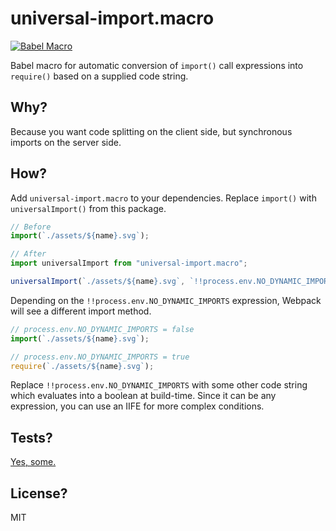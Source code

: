 # universal-import.macro

[![Babel Macro](https://img.shields.io/badge/babel--macro-%F0%9F%8E%A3-f5da55.svg?style=flat-square)](https://github.com/kentcdodds/babel-plugin-macros)

Babel macro for automatic conversion of `import()` call expressions into `require()` based on a supplied code string.

## Why?

Because you want code splitting on the client side, but synchronous imports on the server side.

## How?

Add `universal-import.macro` to your dependencies. Replace `import()` with `universalImport()` from this package.

```js
// Before
import(`./assets/${name}.svg`);
```

```js
// After
import universalImport from "universal-import.macro";

universalImport(`./assets/${name}.svg`, `!!process.env.NO_DYNAMIC_IMPORTS`);
```

Depending on the `!!process.env.NO_DYNAMIC_IMPORTS` expression, Webpack will see a different import method.

```js
// process.env.NO_DYNAMIC_IMPORTS = false
import(`./assets/${name}.svg`);

// process.env.NO_DYNAMIC_IMPORTS = true
require(`./assets/${name}.svg`);
```

Replace `!!process.env.NO_DYNAMIC_IMPORTS` with some other code string which evaluates into a boolean at build-time. Since it can be any expression, you can use an IIFE for more complex conditions.

## Tests?

[Yes, some.](./src/__snapshots__/macro.test.js.snap)

## License?

MIT
